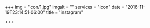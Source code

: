 +++
img = "icon/1.jpg"
imgalt = ""
services = "icon"
date = "2016-11-19T23:14:51-06:00"
title = "instagram"

+++
